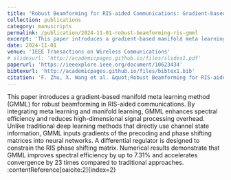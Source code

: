 ```yaml
---
title: "Robust Beamforming for RIS-aided Communications: Gradient-based Manifold Meta Learning"
collection: publications
category: manuscripts
permalink: /publication/2024-11-01-robust-beamforming-ris-gmml
excerpt: 'This paper introduces a gradient-based manifold meta learning method (GMML) for robust beamforming in RIS-aided communications, enhancing spectral efficiency and adaptability without pre-training.'
date: 2024-11-01
venue: 'IEEE Transactions on Wireless Communications'
# slidesurl: 'http://academicpages.github.io/files/slides1.pdf'
paperurl: 'https://ieeexplore.ieee.org/document/10623434'
bibtexurl: 'http://academicpages.github.io/files/bibtex1.bib'
citation: 'F. Zhu, X. Wang et al. &quot;Robust Beamforming for RIS-aided Communications: Gradient-based Manifold Meta Learning.&quot; <i> in IEEE Transactions on Wireless Communications</i>. 23(11), 15945-15956.'
---
```

This paper introduces a gradient-based manifold meta learning method (GMML) for robust beamforming in RIS-aided communications. By integrating meta learning and manifold learning, GMML enhances spectral efficiency and reduces high-dimensional signal processing overhead. Unlike traditional deep learning methods that directly use channel state information, GMML inputs gradients of the precoding and phase shifting matrices into neural networks. A differential regulator is designed to constrain the RIS phase shifting matrix. Numerical results demonstrate that GMML improves spectral efficiency by up to 7.31% and accelerates convergence by 23 times compared to traditional approaches.&#8203;:contentReference[oaicite:2]{index=2}
